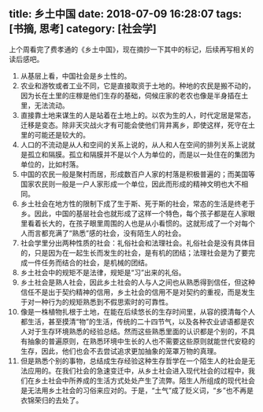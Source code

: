 title: 乡土中国
date: 2018-07-09 16:28:07
tags: [书摘, 思考]
category: [社会学]
---

上个周看完了费孝通的《乡土中国》，现在摘抄一下其中的标记，后续再写相关的读后感吧。
<!--more-->

1. 从基层上看，中国社会是乡土性的。
2. 农业和游牧或者工业不同，它是直接取资于土地的。种地的农民是搬不动的，因为长在土里的庄稼是他们生存的基础，伺候庄家的老农也像是半身插在土里，无法流动。
3. 直接靠土地来谋生的人是站着在土地上的。以农为生的人，时代定居是常态，迁移是变态。除非天灾战火才有可能会使他们背井离乡，即使这样，死守在土里的可能还是较大的。
4. 人口的不流动是从人和空间的关系上说的，从人和人在空间的排列关系上说就是孤立和隔膜。孤立和隔膜并不是以个人为单位的，而是以一处住在的集团为单位的，比如村落。
5. 中国的农民一般是聚村而居，形成数百户人家的村落是积极普遍的；而美国等国家农民则一般是一户人家形成一个单位，因此而形成的精神文明也大不相同。
6. 乡土社会在地方性的限制下成了生于斯、死于斯的社会，常态的生活是终老于乡。因此，中国的基层社会也就形成了这样一个特色，每个孩子都是在人家眼里看着长大的，在孩子眼里周围的人也是从小看惯的。这就形成了一个对每个人而言都充满了“熟悉”感的社会，没有陌生人的社会。
7. 社会学里分出两种性质的社会：礼俗社会和法理社会。礼俗社会是没有具体目的，只是因为在一起生长而发生的社会，是有机的团结；法理社会是为了要完成一件任务而结合的社会，是机械的团结。
8. 乡土社会中的规矩不是法律，规矩是“习”出来的礼俗。
9. 乡土社会是熟人社会，因此乡土社会的人与人之间也从熟悉得到信任，但这种信任不是出于契约精神的信用，乡土社会的信用不是对契约的重视，而是发生于对一种行为的规矩熟悉到不假思索时的可靠性。
10. 像是一株植物扎根于土地，在能在后续悠长的生存时间里，从容的摸清每个人都生活，甚至摸清“物”的生活，传统的二十四节气，以及各种农业谚语都是农人对于生存环境熟悉的经验总结。然而这些熟悉里面的认识都是个别的，不具有抽象的普遍原则，在熟悉环境中生长的人也不需要这些原则就能世代安稳的生存，因此，他们也会不去尝试追求更加抽象的笼罩万物的真理。
11. 但是熟悉个别的事物，总结成生存经验这种生存哲学在一个陌生人的社会是无法应用的。在我们社会的急速变迁中，从乡土社会进入现代社会的过程中，我们在乡土社会中所养成的生活方式处处产生了流弊。陌生人所组成的现代社会是无法用乡土社会的习俗来应对的。于是，“土气”成了贬义词，“乡”也不再是衣锦荣归的去处了。
